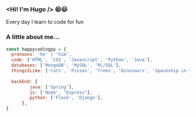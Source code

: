 ### <Hi! I'm Hugo /> 😆😃

Every day I learn to code for fun


### A little about me...

```javascript
const happycodingpy = {
  pronouns: 'he' | 'him',
  code: ['HTML', 'CSS', 'Javascript', 'Python', 'Java'],
  databases: ['MongoDB', 'MySQL', 'PL/SQL'],
  thingsILike: ['Cats', 'Pizzas', 'Trees', 'Dinosaurs', 'Spaceship in the universe'],
  
  backEnd: {
         java: ['Spring'],
         js: ['Node', "Express"],
         python: ['Flask', 'Django'],
      },
}  
  
```


<!--
**happycodingpy/happycodingpy** is a ✨ _special_ ✨ repository because its `README.md` (this file) appears on your GitHub profile.

Here are some ideas to get you started:

- 🔭 I’m currently working on ...
- 🌱 I’m currently learning ...
- 👯 I’m looking to collaborate on ...
- 🤔 I’m looking for help with ...
- 💬 Ask me about ...
- 📫 How to reach me: ...
- 😄 Pronouns: ...
- ⚡ Fun fact: ...
-->
